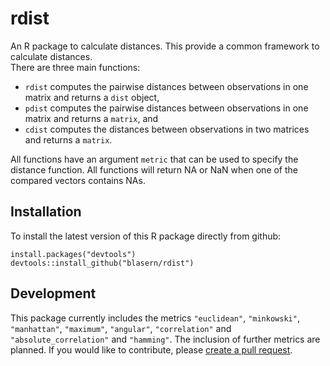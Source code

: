 # rdist

An R package to calculate distances. This provide a common framework to calculate distances.  
There are three main functions: 
- `rdist` computes the pairwise distances between observations in one matrix and returns a `dist` object,
- `pdist` computes the pairwise distances between observations in one matrix and returns a `matrix`, and
- `cdist` computes the distances between observations in two matrices and returns a `matrix`. 

All functions have an argument `metric` that can be used to specify the distance function. All functions will return NA or NaN when one of the compared vectors contains NAs.

## Installation 

To install the latest version of this R package directly from github:

    install.packages("devtools")
    devtools::install_github("blasern/rdist")

## Development

This package currently includes the metrics `"euclidean"`, `"minkowski"`, `"manhattan"`, `"maximum"`, `"angular"`, `"correlation"` and `"absolute_correlation"` and `"hamming"`. The inclusion of further metrics are planned. 
If you would like to contribute, please [create a pull request](https://github.com/blasern/rdist/compare).